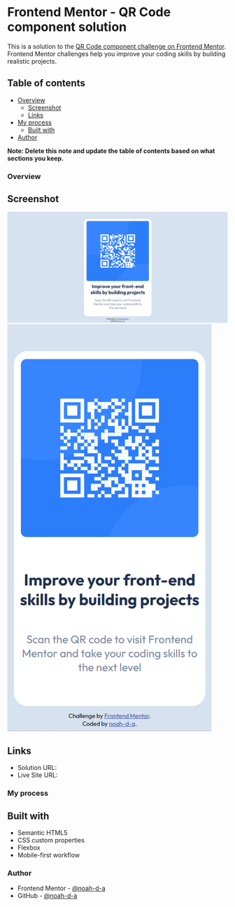 # Frontend Mentor - QR Code component solution

This is a solution to the [QR Code component challenge on Frontend Mentor](https://www.frontendmentor.io/challenges/qr-code-component-iux_sIO_H). Frontend Mentor challenges help you improve your coding skills by building realistic projects. 

## Table of contents

- [Overview](#overview)
  - [Screenshot](#screenshot)
  - [Links](#links)
- [My process](#my-process)
  - [Built with](#built-with)
- [Author](#author)

**Note: Delete this note and update the table of contents based on what sections you keep.**

### Overview

## Screenshot

![](./screenshots/desktop-screenshot.png)
![](./screenshots/mobile-screenshot.png)

## Links

- Solution URL: [](https://your-solution-url.com)
- Live Site URL: [](https://your-live-site-url.com)

### My process

## Built with

- Semantic HTML5
- CSS custom properties
- Flexbox
- Mobile-first workflow

### Author

- Frontend Mentor - [@noah-d-a](https://www.frontendmentor.io/profile/noah-d-a)
- GitHub - [@noah-d-a](https://www.github.com/noah-d-a)